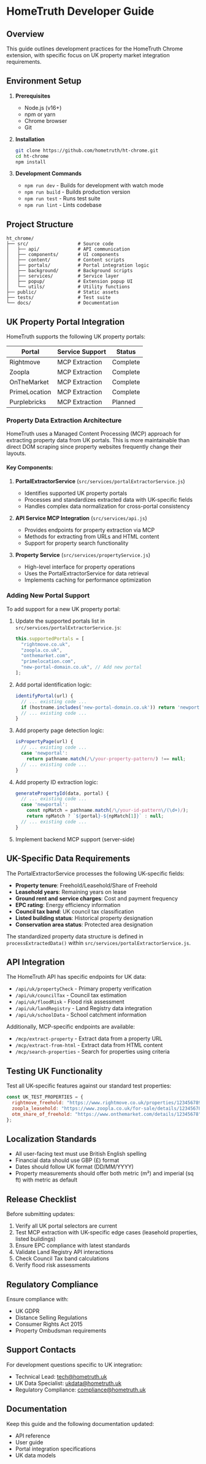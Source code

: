 # HomeTruth Developer Guide

## Overview

This guide outlines development practices for the HomeTruth Chrome extension, with specific focus on UK property market integration requirements.

## Environment Setup

1. **Prerequisites**

   - Node.js (v16+)
   - npm or yarn
   - Chrome browser
   - Git

2. **Installation**

   ```bash
   git clone https://github.com/hometruth/ht-chrome.git
   cd ht-chrome
   npm install
   ```

3. **Development Commands**
   - `npm run dev` - Builds for development with watch mode
   - `npm run build` - Builds production version
   - `npm run test` - Runs test suite
   - `npm run lint` - Lints codebase

## Project Structure

```
ht_chrome/
├── src/                  # Source code
│   ├── api/              # API communication
│   ├── components/       # UI components
│   ├── content/          # Content scripts
│   ├── portals/          # Portal integration logic
│   ├── background/       # Background scripts
│   ├── services/         # Service layer
│   ├── popup/            # Extension popup UI
│   └── utils/            # Utility functions
├── public/               # Static assets
├── tests/                # Test suite
└── docs/                 # Documentation
```

## UK Property Portal Integration

HomeTruth supports the following UK property portals:

| Portal        | Service Support | Status   |
| ------------- | --------------- | -------- |
| Rightmove     | MCP Extraction  | Complete |
| Zoopla        | MCP Extraction  | Complete |
| OnTheMarket   | MCP Extraction  | Complete |
| PrimeLocation | MCP Extraction  | Complete |
| Purplebricks  | MCP Extraction  | Planned  |

### Property Data Extraction Architecture

HomeTruth uses a Managed Content Processing (MCP) approach for extracting property data from UK portals. This is more maintainable than direct DOM scraping since property websites frequently change their layouts.

#### Key Components:

1. **PortalExtractorService** (`src/services/portalExtractorService.js`)

   - Identifies supported UK property portals
   - Processes and standardizes extracted data with UK-specific fields
   - Handles complex data normalization for cross-portal consistency

2. **API Service MCP Integration** (`src/services/api.js`)

   - Provides endpoints for property extraction via MCP
   - Methods for extracting from URLs and HTML content
   - Support for property search functionality

3. **Property Service** (`src/services/propertyService.js`)
   - High-level interface for property operations
   - Uses the PortalExtractorService for data retrieval
   - Implements caching for performance optimization

### Adding New Portal Support

To add support for a new UK property portal:

1. Update the supported portals list in `src/services/portalExtractorService.js`:

   ```javascript
   this.supportedPortals = [
     "rightmove.co.uk",
     "zoopla.co.uk",
     "onthemarket.com",
     "primelocation.com",
     "new-portal-domain.co.uk", // Add new portal
   ];
   ```

2. Add portal identification logic:

   ```javascript
   identifyPortal(url) {
     // ... existing code ...
     if (hostname.includes('new-portal-domain.co.uk')) return 'newportal';
     // ... existing code ...
   }
   ```

3. Add property page detection logic:

   ```javascript
   isPropertyPage(url) {
     // ... existing code ...
     case 'newportal':
       return pathname.match(/\/your-property-pattern/) !== null;
     // ... existing code ...
   }
   ```

4. Add property ID extraction logic:

   ```javascript
   generatePropertyId(data, portal) {
     // ... existing code ...
     case 'newportal':
       const npMatch = pathname.match(/\/your-id-pattern\/(\d+)/);
       return npMatch ? `${portal}-${npMatch[1]}` : null;
     // ... existing code ...
   }
   ```

5. Implement backend MCP support (server-side)

## UK-Specific Data Requirements

The PortalExtractorService processes the following UK-specific fields:

- **Property tenure**: Freehold/Leasehold/Share of Freehold
- **Leasehold years**: Remaining years on lease
- **Ground rent and service charges**: Cost and payment frequency
- **EPC rating**: Energy efficiency information
- **Council tax band**: UK council tax classification
- **Listed building status**: Historical property designation
- **Conservation area status**: Protected area designation

The standardized property data structure is defined in `processExtractedData()` within `src/services/portalExtractorService.js`.

## API Integration

The HomeTruth API has specific endpoints for UK data:

- `/api/uk/propertyCheck` - Primary property verification
- `/api/uk/councilTax` - Council tax estimation
- `/api/uk/floodRisk` - Flood risk assessment
- `/api/uk/landRegistry` - Land Registry data integration
- `/api/uk/schoolData` - School catchment information

Additionally, MCP-specific endpoints are available:

- `/mcp/extract-property` - Extract data from a property URL
- `/mcp/extract-from-html` - Extract data from HTML content
- `/mcp/search-properties` - Search for properties using criteria

## Testing UK Functionality

Test all UK-specific features against our standard test properties:

```javascript
const UK_TEST_PROPERTIES = {
  rightmove_freehold: "https://www.rightmove.co.uk/properties/123456789",
  zoopla_leasehold: "https://www.zoopla.co.uk/for-sale/details/12345678",
  otm_share_of_freehold: "https://www.onthemarket.com/details/12345678",
};
```

## Localization Standards

- All user-facing text must use British English spelling
- Financial data should use GBP (£) format
- Dates should follow UK format (DD/MM/YYYY)
- Property measurements should offer both metric (m²) and imperial (sq ft) with metric as default

## Release Checklist

Before submitting updates:

1. Verify all UK portal selectors are current
2. Test MCP extraction with UK-specific edge cases (leasehold properties, listed buildings)
3. Ensure EPC compliance with latest standards
4. Validate Land Registry API interactions
5. Check Council Tax band calculations
6. Verify flood risk assessments

## Regulatory Compliance

Ensure compliance with:

- UK GDPR
- Distance Selling Regulations
- Consumer Rights Act 2015
- Property Ombudsman requirements

## Support Contacts

For development questions specific to UK integration:

- Technical Lead: tech@hometruth.uk
- UK Data Specialist: ukdata@hometruth.uk
- Regulatory Compliance: compliance@hometruth.uk

## Documentation

Keep this guide and the following documentation updated:

- API reference
- User guide
- Portal integration specifications
- UK data models
